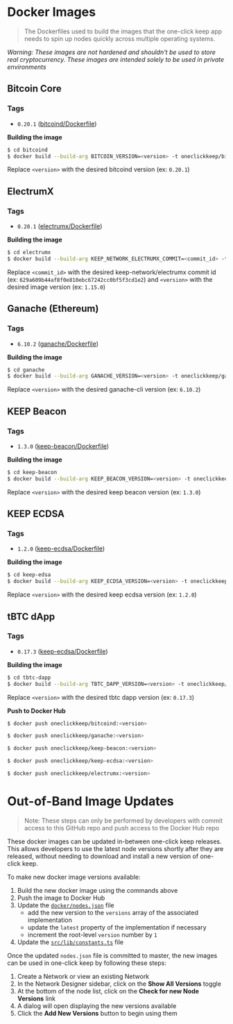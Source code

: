 # Docker Images

> The Dockerfiles used to build the images that the one-click keep app needs to spin up nodes quickly across multiple operating systems.

_Warning: These images are not hardened and shouldn't be used to store real cryptocurrency. These images are intended solely to be used in private environments_

## Bitcoin Core

### Tags

- `0.20.1` ([bitcoind/Dockerfile](https://github.com/cavanmflynn/one-click-keep/blob/master/docker/bitcoind/Dockerfile))

**Building the image**

```sh
$ cd bitcoind
$ docker build --build-arg BITCOIN_VERSION=<version> -t oneclickkeep/bitcoind:<version> .
```

Replace `<version>` with the desired bitcoind version (ex: `0.20.1`)

## ElectrumX

### Tags

- `0.20.1` ([electrumx/Dockerfile](https://github.com/cavanmflynn/one-click-keep/blob/master/docker/electrumx/Dockerfile))

**Building the image**

```sh
$ cd electrumx
$ docker build --build-arg KEEP_NETWORK_ELECTRUMX_COMMIT=<commit_id> -t oneclickkeep/electrumx:<version> .
```

Replace `<commit_id>` with the desired keep-network/electrumx commit id (ex: `629a609b44af8f0e810ebc67242cc0bf5f3cd1e2`) and  `<version>` with the desired image version (ex: `1.15.0`)

## Ganache (Ethereum)

### Tags

- `6.10.2` ([ganache/Dockerfile](https://github.com/cavanmflynn/one-click-keep/blob/master/docker/ganache/Dockerfile))

**Building the image**

```sh
$ cd ganache
$ docker build --build-arg GANACHE_VERSION=<version> -t oneclickkeep/ganache:<version> .
```

Replace `<version>` with the desired ganache-cli version (ex: `6.10.2`)

## KEEP Beacon

### Tags

- `1.3.0` ([keep-beacon/Dockerfile](https://github.com/cavanmflynn/one-click-keep/blob/master/docker/keep-beacon/Dockerfile))

**Building the image**

```sh
$ cd keep-beacon
$ docker build --build-arg KEEP_BEACON_VERSION=<version> -t oneclickkeep/keep-beacon:<version> .
```

Replace `<version>` with the desired keep beacon version (ex: `1.3.0`)

## KEEP ECDSA

### Tags

- `1.2.0` ([keep-ecdsa/Dockerfile](https://github.com/cavanmflynn/one-click-keep/blob/master/docker/keep-ecdsa/Dockerfile))

**Building the image**

```sh
$ cd keep-edsa
$ docker build --build-arg KEEP_ECDSA_VERSION=<version> -t oneclickkeep/keep-ecdsa:<version> .
```

Replace `<version>` with the desired keep ecdsa version (ex: `1.2.0`)

## tBTC dApp

### Tags

- `0.17.3` ([keep-ecdsa/Dockerfile](https://github.com/cavanmflynn/one-click-keep/blob/master/docker/tbtc-dapp/Dockerfile))

**Building the image**

```sh
$ cd tbtc-dapp
$ docker build --build-arg TBTC_DAPP_VERSION=<version> -t oneclickkeep/tbtc-dapp:<version> .
```

Replace `<version>` with the desired tbtc dapp version (ex: `0.17.3`)

**Push to Docker Hub**

```sh
$ docker push oneclickkeep/bitcoind:<version>
```

```sh
$ docker push oneclickkeep/ganache:<version>
```

```sh
$ docker push oneclickkeep/keep-beacon:<version>
```

```sh
$ docker push oneclickkeep/keep-ecdsa:<version>
```

```sh
$ docker push oneclickkeep/electrumx:<version>
```

# Out-of-Band Image Updates

> Note: These steps can only be performed by developers with commit access to this GitHub repo and push access to the Docker Hub repo

These docker images can be updated in-between one-click keep releases. This allows developers to use the latest node versions shortly after they are released, without needing to download and install a new version of one-click keep.

To make new docker image versions available:

1. Build the new docker image using the commands above
2. Push the image to Docker Hub
3. Update the [`docker/nodes.json`](https://github.com/cavanmflynn/one-click-keep/blob/master/docker/nodes.json) file
   - add the new version to the `versions` array of the associated implementation
   - update the `latest` property of the implementation if necessary
   - increment the root-level `version` number by `1`
4. Update the [`src/lib/constants.ts`](https://github.com/cavanmflynn/one-click-keep/blob/master/src/utils/constants.ts) file

Once the updated `nodes.json` file is committed to master, the new images can be used in one-click keep by following these steps:

1. Create a Network or view an existing Network
2. In the Network Designer sidebar, click on the **Show All Versions** toggle
3. At the bottom of the node list, click on the **Check for new Node Versions** link
4. A dialog will open displaying the new versions available
5. Click the **Add New Versions** button to begin using them

